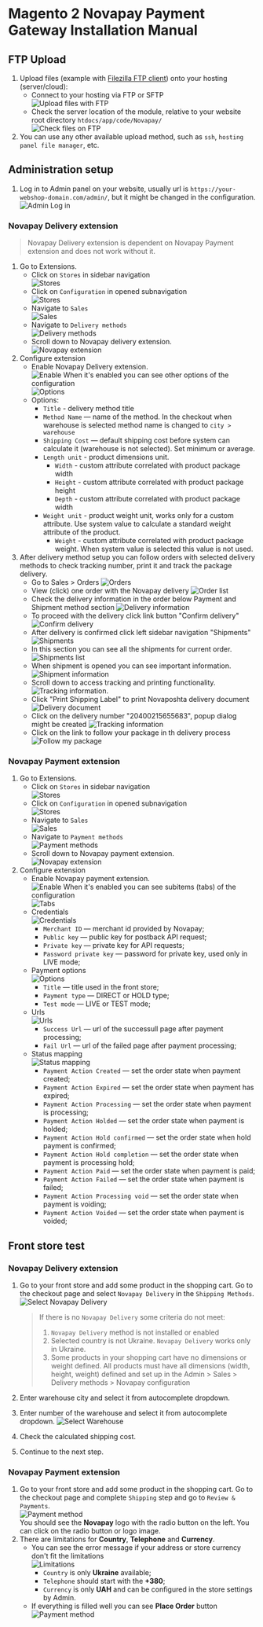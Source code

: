 # Magento 2 Novapay Payment Gateway Installation Manual

## FTP Upload

1. Upload files (example with [Filezilla FTP client](https://filezilla-project.org/)) onto your hosting (server/cloud):
    - Connect to your hosting via FTP or SFTP  
    ![Upload files with FTP](images/en/21-FTP-Upload.png)
    - Check the server location of the module, relative to your website root directory `htdocs/app/code/Novapay/`  
    ![Check files on FTP](images/en/22-FTP-Done.png)
1. You can use any other available upload method, such as `ssh`, `hosting panel file manager`, etc.

## Administration setup

1. Log in to Admin panel on your website, usually url is `https://your-webshop-domain.com/admin/`, but it might be changed in the configuration.  
![Admin Log in](images/en/01-Admin-Login.png)

### Novapay Delivery extension
> Novapay Delivery extension is dependent on Novapay Payment extension and does not work without it.

1. Go to Extensions.
    - Click on `Stores` in sidebar navigation  
    ![Stores](images/en/02-Admin-Menu-Stores.png)
    - Click on `Configuration` in opened subnavigation  
    ![Stores](images/en/03-Admin-Menu-Stores-Configuration.png)
    - Navigate to `Sales`  
    ![Sales](images/en/04-Admin-Menu-Sales.png)
    - Navigate to `Delivery methods`  
    ![Delivery methods](images/en/41-Admin-Menu-Delivery-methods.png)
    - Scroll down to Novapay delivery extension.  
    ![Novapay extension](images/en/42-Admin-Novapay-Delivery-settings.png)
1. Configure extension
    - Enable Novapay Delivery extension.  
    ![Enable](images/en/43-Admin-Novapay-Delivery-enabled.png)
    When it's enabled you can see other options of the configuration  
    ![Options](images/en/44-Admin-Novapay-Delivery-options.png)
    - Options:
        - `Title` - delivery method title
        - `Method Name` — name of the method. In the checkout when warehouse is selected method name is changed to `city > warehouse`
        - `Shipping Cost` — default shipping cost before system can calculate it (warehouse is not selected). Set minimum or average.
        - `Length unit` - product dimensions unit.
            - `Width` - custom attribute correlated with product package width
            - `Height` - custom attribute correlated with product package height
            - `Depth` - custom attribute correlated with product package width
        - `Weight unit` - product weight unit, works only for a custom attribute. Use system value to calculate a standard weight attribute of the product.
            - `Weight` - custom attribute correlated with product package weight. When system value is selected this value is not used.
1. After delivery method setup you can follow orders with selected delivery methods to check tracking number, print it and track the package delivery.
    - Go to Sales > Orders
    ![Orders](images/en/45-Admin-Novapay-Orders.png)
    - View (click) one order with the Novapay delivery
    ![Order list](images/en/46-Admin-Orders-list.png)
    - Check the delivery information in the order below Payment and Shipment method section
    ![Delivery information](images/en/47-Admin-Order-Delivery-info.png)
    - To proceed with the delivery click link button "Confirm delivery"
    ![Confirm delivery](images/en/48-Admin-Order-Confirm-Delivery.png)
    - After delivery is confirmed click left sidebar navigation "Shipments"
    ![Shipments](images/en/49-Admin-Order-Shipments.png)
    - In this section you can see all the shipments for current order. 
    ![Shipments list](images/en/50-Admin-Shipments.png)
    - When shipment is opened you can see important information.
    ![Shipment information](images/en/51-Admin-Shipment-Information.png)
    - Scroll down to access tracking and printing functionality.
    ![Tracking information](images/en/52-Admin-Shipping-Tracking.png).
    - Click "Print Shipping Label" to print Novaposhta delivery document
    ![Delivery document](images/en/53-Admin-Shipping-Print.png)
    - Click on the delivery number "20400215655683", popup dialog might be created
    ![Tracking information](images/en/54-Tracking-information.png)
    - Click on the link to follow your package in th delivery process
    ![Follow my package](images/en/55-Follow-My-Package.png)


### Novapay Payment extension
1. Go to Extensions.
    - Click on `Stores` in sidebar navigation  
    ![Stores](images/en/02-Admin-Menu-Stores.png)
    - Click on `Configuration` in opened subnavigation  
    ![Stores](images/en/03-Admin-Menu-Stores-Configuration.png)
    - Navigate to `Sales`  
    ![Sales](images/en/04-Admin-Menu-Sales.png)
    - Navigate to `Payment methods`  
    ![Payment methods](images/en/05-Admin-Menu-Payment-methods.png)
    - Scroll down to Novapay payment extension.  
    ![Novapay extension](images/en/06-Admin-Novapay-settings.png)
1. Configure extension
    - Enable Novapay payment extension.  
    ![Enable](images/en/07-Admin-Novapay-enabled.png)
    When it's enabled you can see subitems (tabs) of the configuration  
    ![Tabs](images/en/08-Admin-Novapay-tabs.png)
    - Credentials  
    ![Credentials](images/en/09-Admin-Novapay-credentials.png)
        - `Merchant ID` — merchant id provided by Novapay;
        - `Public key` — public key for postback API request;
        - `Private key` — private key for API requests;
        - `Password private key` — password for private key, used only in LIVE mode;
    - Payment options  
    ![Options](images/en/10-Admin-Novapay-options.png)
        - `Title` — title used in the front store;
        - `Payment type` — DIRECT or HOLD type;
        - `Test mode` — LIVE or TEST mode;
    - Urls  
    ![Urls](images/en/11-Admin-Novapay-redirects.png)
        - `Success Url` — url of the successull page after payment processing;
        - `Fail Url` — url of the failed page after payment processing;
    - Status mapping  
    ![Status mapping](images/en/12-Admin-Novapay-statuses.png)
        - `Payment Action Created` — set the order state when payment created;
        - `Payment Action Expired` — set the order state when payment has expired;
        - `Payment Action Processing` — set the order state when payment is processing;
        - `Payment Action Holded` — set the order state when payment is holded;
        - `Payment Action Hold confirmed` — set the order state when hold payment is confirmed;
        - `Payment Action Hold completion` — set the order state when payment is processing hold;
        - `Payment Action Paid` — set the order state when payment is paid;
        - `Payment Action Failed` — set the order state when payment is failed;
        - `Payment Action Processing void` — set the order state when payment is voiding;
        - `Payment Action Voided` — set the order state when payment is voided;

## Front store test

### Novapay Delivery extension
1. Go to your front store and add some product in the shopping cart. Go to the checkout page and select `Novapay Delivery` in the `Shipping Methods`.  
    ![Select Novapay Delivery](images/en/56-Select-Novapay-Delivery.png)
    > If there is no `Novapay Delivery` some criteria do not meet:
    > 1. `Novapay Delivery` method is not installed or enabled
    > 1. Selected country is not Ukraine. `Novapay Delivery` works only in Ukraine.
    > 1. Some products in your shopping cart have no dimensions or weight defined. All products must have all dimensions (width, height, weight) defined and set up in the Admin > Sales > Delivery methods > Novapay configuration

1. Enter warehouse city and select it from autocomplete dropdown.
1. Enter number of the warehouse and select it from autocomplete dropdown.
    ![Select Warehouse](images/en/57-Select-Warehouse.png)
1. Check the calculated shipping cost.
1. Continue to the next step.

### Novapay Payment extension
1. Go to your front store and add some product in the shopping cart. Go to the checkout page and complete `Shipping` step and go to `Review & Payments`.  
![Payment method](images/en/31-Front-Reviews-and-Payments.png)  
You should see the **Novapay** logo with the radio button on the left. You can click on the radio button or logo image.
1. There are limitations for **Country**, **Telephone** and **Currency**. 
    - You can see the error message if your address or store currency don't fit the limitations  
    ![Limitations](images/en/32-Front-Limitations.png)
        - `Country` is only **Ukraine** available;
        - `Telephone` should start with the **+380**;
        - `Currency` is only **UAH** and can be configured in the store settings by Admin.
    - If everything is filled well you can see **Place Order** button  
    ![Payment method](images/en/33-Front-Payment-method.png)